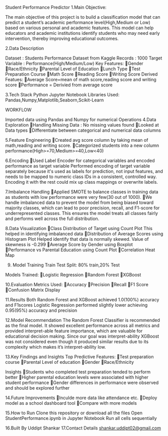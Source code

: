 Student Performance Predictor
1.Main Objective:

The main objective of this project is to build a classification model that can predict a student’s academic performance level(High,Medium or Low) based on various personal and academic features. This model can help educators and academic institutions identify students who may need early intervention, thereby improving educational outcomes.

2.Data Description

Dataset : Students Performance Dataset from Kaggle
Records : 1000
Target Variable : Performance(High/Medium/Low)
Key Features: 
Gender
Race/Ethnicity
Parental Level of Education
Lunch Type
Test Preparation Course
Math Score
Reading Score
Writing Score
Derived Featues:
Average Score=mean of math score,reading score and writing score
Performance = Derivied from average score

3.Tech Stack
Python
Jupyter Notebook
Libraries Used: Pandas,Numpy,Matplotlib,Seaborn,Scikit-Learn

WORKFLOW

Imported data using Pandas and Numpy for numerical Operations
4.Data Exploration
Handling Missing Data : No missing values found
Looked at Data types
Differentiate between categorical and numerical data columns

5.Feature Engineering
Created avg score column by taking mean of math,reading and writing score.
Categorized students into a new column performance(High>=70,Medium>=40,Low<40)

6.Encoding
Used Label Encoder for categorical variables and encoded performance as target variable
Performed encoding of target variable separately because it's used as labels for prediction, not input features, and needs to be mapped to numeric class IDs in a consistent, controlled way. Encoding it with the rest could mix up class mappings or overwrite labels.
 
7.Imbalance Handling
Applied SMOTE to balance classes in training data as students with low performance were very few(30 out of 1000).
We handle imbalanced data to prevent the model from being biased toward majority classes, which can lead to poor precision, recall, and F1-score for underrepresented classes. This ensures the model treats all classes fairly and performs well across the full distribution.

8.Data Visualization
Class Distribution of Target using Count Plot
This helped in identifying imbalanced data
Distribution of Average Scores using Histogram Plot
Helped identify that data is normally skewed. Value of skewness is -0.299
Average Score by Gender using Boxplot
Performance vs Parental Education using Count Plot
Correlation Heat Map 

9. Model Training
Train Test Split: 80% train,20% Test

Models Trained: 
Logistic Regression
Random Forest
XGBoost

10.Evaluation Metrics Used:
Accuracy
Precision
Recall
F1 Score
Confusion Matrix Display

11.Results
Both Random Forest and XGBoost achieved 1.0(100%) accuracy and F1scores
Logistic Regression performed slightly lower achieving 0.95(95%) accuracy and precision

12.Model Recommendation
The Random Forest Classifier is recommended as the final model. It showed excellent performance across all metrics and provided interpret-able feature importance, which are valuable for educational decision making. Since our goal was interpret-ability XGBoost was not considered even though it produced similar results due to its complexity which makes it’s interpret-ability low.

13.Key Findings and Insights
Top Predictive Features:
Test preparation course
Parental Level of education
Gender
Race/Ethnicity

Insights
Students who completed test preparation tended to perform better
Higher parental education levels were associated with higher student performance
Gender differences in performance were observed and should be explored further
  

14.Future Improvements
Inculde more data like attendance etc.
Deploy model as a school dashboard tool
Compare with more models

15.How to Run
Clone this repository or download all the files
Open StudentPerformance.ipynb in Jupyter Notebook
Run all cells sequentially

16.Built By 
Uddipt Shankar
17.Contact Details
shankar.uddipt02@gmail.com



